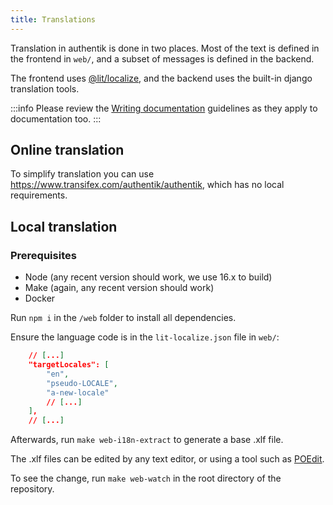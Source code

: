 ```yaml
---
title: Translations
---
```


Translation in authentik is done in two places. Most of the text is defined in the frontend in `web/`, and a subset of messages is defined in the backend.

The frontend uses [@lit/localize](https://lit.dev/docs/localization/overview/), and the backend uses the built-in django translation tools.

:::info
Please review the [Writing documentation](./docs/writing-documentation) guidelines as they apply to documentation too.
:::

## Online translation

To simplify translation you can use https://www.transifex.com/authentik/authentik, which has no local requirements.

## Local translation

### Prerequisites

- Node (any recent version should work, we use 16.x to build)
- Make (again, any recent version should work)
- Docker

Run `npm i` in the `/web` folder to install all dependencies.

Ensure the language code is in the `lit-localize.json` file in `web/`:

```json
    // [...]
    "targetLocales": [
        "en",
        "pseudo-LOCALE",
        "a-new-locale"
        // [...]
    ],
    // [...]
```

Afterwards, run `make web-i18n-extract` to generate a base .xlf file.

The .xlf files can be edited by any text editor, or using a tool such as [POEdit](https://poedit.net/).

To see the change, run `make web-watch` in the root directory of the repository.
